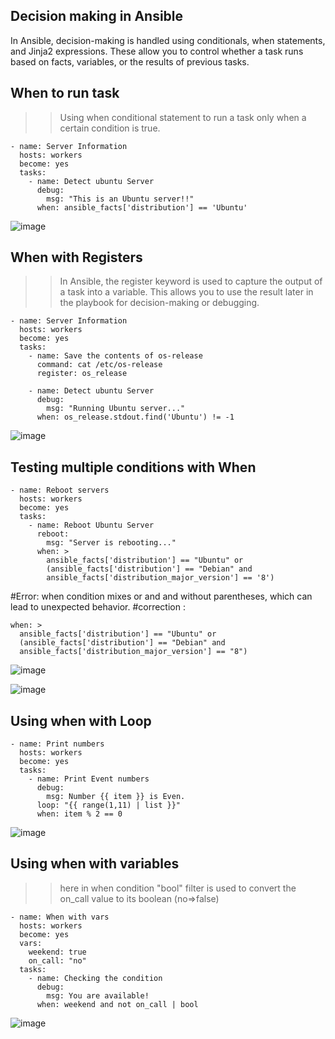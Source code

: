 ## Decision making in Ansible

In Ansible, decision-making is handled using conditionals, when statements, and Jinja2 expressions. These allow you to control whether a task runs based on facts, variables, or the results of previous tasks.

## When to run task

>> Using when conditional statement to run a task only when a certain condition is true.

```
- name: Server Information
  hosts: workers
  become: yes
  tasks:
    - name: Detect ubuntu Server
      debug:
        msg: "This is an Ubuntu server!!"
      when: ansible_facts['distribution'] == 'Ubuntu'
```
![image](https://github.com/user-attachments/assets/ce7bb752-130a-4e9e-acfa-518c5d49c8a0)

## When with Registers 

>> In Ansible, the register keyword is used to capture the output of a task into a variable. This allows you to use the result later in the playbook for decision-making or debugging.

```
- name: Server Information
  hosts: workers
  become: yes
  tasks:
    - name: Save the contents of os-release
      command: cat /etc/os-release
      register: os_release

    - name: Detect ubuntu Server
      debug:
        msg: "Running Ubuntu server..."
      when: os_release.stdout.find('Ubuntu') != -1
```
![image](https://github.com/user-attachments/assets/bbed5607-79cb-4e49-bbce-0e6130f48b98)

## Testing multiple conditions with When

```
- name: Reboot servers
  hosts: workers
  become: yes
  tasks:
    - name: Reboot Ubuntu Server
      reboot:
        msg: "Server is rebooting..."
      when: >
        ansible_facts['distribution'] == "Ubuntu" or
        (ansible_facts['distribution'] == "Debian" and 
        ansible_facts['distribution_major_version'] == '8')
```
#Error: when condition mixes or and and without parentheses, which can lead to unexpected behavior.
#correction :
```
when: >
  ansible_facts['distribution'] == "Ubuntu" or
  (ansible_facts['distribution'] == "Debian" and
  ansible_facts['distribution_major_version'] == "8")
```
![image](https://github.com/user-attachments/assets/269fa14b-d538-46f3-a22f-e2867bfa99ce)

![image](https://github.com/user-attachments/assets/3564f020-5280-48d1-be41-42489ee9b389)

## Using when with Loop
```
- name: Print numbers
  hosts: workers
  become: yes
  tasks:
    - name: Print Event numbers
      debug:
        msg: Number {{ item }} is Even.
      loop: "{{ range(1,11) | list }}"
      when: item % 2 == 0
```
![image](https://github.com/user-attachments/assets/af898de1-28c2-4cc0-be27-b981ebe71f1e)

## Using when with variables
>> here in when condition "bool" filter is used to convert the on_call value to its boolean (no=>false)
```
- name: When with vars
  hosts: workers
  become: yes
  vars:
    weekend: true
    on_call: "no"
  tasks:
    - name: Checking the condition
      debug:
        msg: You are available!
      when: weekend and not on_call | bool
```
![image](https://github.com/user-attachments/assets/4fdedc23-919d-4ddb-8d60-40e1c23b74b0)
